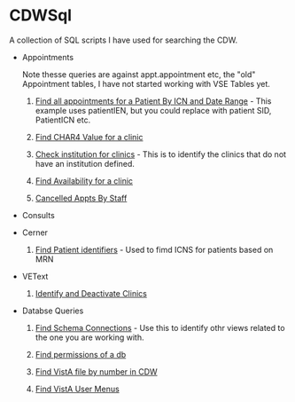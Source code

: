 # CDWSql
A collection of SQL scripts I have used for searching the CDW.

* Appointments 
    
    Note thesse queries are against appt.appointment etc, the "old" Appointment tables, I have not started working with VSE Tables yet. 

    1. [Find all appointments for a Patient By ICN and Date Range](./Appts/find%20appointments%20with%20comments.sql) - This example uses patientIEN, but you could replace with patient SID, PatientICN etc. 

    2. [Find CHAR4 Value for a clinic](./Appts/CHAR4.sql)

    3. [Check institution for clinics](./Appts/getClinicInstitution.sql) - This is to identify the clinics that do not have an institution defined. 

    4. [Find Availability for a clinic](./Appts/availability3.sql)

    5. [Cancelled Appts By Staff](./Appts/CancelledApptsByStationSortedByDateCancelled.sql)

* Consults

* Cerner

    1. [Find Patient identifiers](./cdwwork2/CernerMRN.sql) - Used to fimd ICNS for patients based on MRN

* VEText  

    1. [Identify and Deactivate Clinics](./VEText/ZZ%20audit.sql)

* Databse Queries

    1. [Find Schema Connections](./Dba/findSchemaConnections.sql) - Use this to identify othr views related to the one you are working with. 

    2. [Find permissions of a db](./Dba/permissions1.sql)

    3. [Find VistA file by number in CDW](./Dba/Find%20Vista%20File%20by%20Numnber.sql)

    4. [Find VistA User Menus](./Dba/FindprimaryUSerMenu.sql)